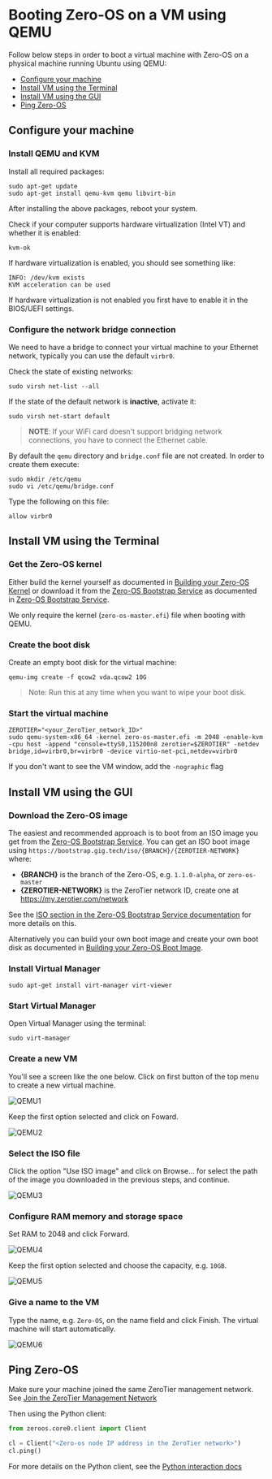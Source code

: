 # Booting Zero-OS on a VM using QEMU

Follow below steps in order to boot a virtual machine with Zero-OS on a physical machine running Ubuntu using QEMU:

- [Configure your machine](#configure-your-machine)
- [Install VM using the Terminal](#install-vm-using-the-terminal)
- [Install VM using the GUI](#install-vm-using-the-gui)
- [Ping Zero-OS](#ping-zero-os)

## Configure your machine

### Install QEMU and KVM

Install all required packages:
```shell
sudo apt-get update
sudo apt-get install qemu-kvm qemu libvirt-bin
```

After installing the above packages, reboot your system.

Check if your computer supports hardware virtualization (Intel VT) and whether it is enabled:
```shell
kvm-ok
```

If hardware virtualization is enabled, you should see something like:
```shell
INFO: /dev/kvm exists
KVM acceleration can be used
```

If hardware virtualization is not enabled you first have to enable it in the BIOS/UEFI settings.


### Configure the network bridge connection

We need to have a bridge to connect your virtual machine to your Ethernet network, typically you can use the default `virbr0`.

Check the state of existing networks:
```shell
sudo virsh net-list --all
```

If the state of the default network is **inactive**, activate it:
```shell
sudo virsh net-start default
```

> **NOTE**: If your WiFi card doesn't support bridging network connections, you have to connect the Ethernet cable.

By default the `qemu` directory and `bridge.conf` file are not created. In order to create them execute:
```shell
sudo mkdir /etc/qemu
sudo vi /etc/qemu/bridge.conf
```

Type the following on this file:
```shell
allow virbr0
```

## Install VM using the Terminal

### Get the Zero-OS kernel

Either build the kernel yourself as documented in [Building your Zero-OS Kernel](../building/README.md) or download it from the [Zero-OS Bootstrap Service](https://bootstrap.gig.tech/) as documented in [Zero-OS Bootstrap Service](../bootstrap/README.md).

We only require the kernel (`zero-os-master.efi`) file when booting with QEMU.


### Create the boot disk

Create an empty boot disk for the virtual machine:
```shell
qemu-img create -f qcow2 vda.qcow2 10G
```

> Note: Run this at any time when you want to wipe your boot disk.


### Start the virtual machine

```shell
ZEROTIER="<your_ZeroTier_network_ID>"
sudo qemu-system-x86_64 -kernel zero-os-master.efi -m 2048 -enable-kvm -cpu host -append "console=ttyS0,115200n8 zerotier=$ZEROTIER" -netdev bridge,id=virbr0,br=virbr0 -device virtio-net-pci,netdev=virbr0
```

If you don't want to see the VM window, add the `-nographic` flag

## Install VM using the GUI

### Download the Zero-OS image

The easiest and recommended approach is to boot from an ISO image you get from the [Zero-OS Bootstrap Service](https://bootstrap.gig.tech/). You can get an ISO boot image using `https://bootstrap.gig.tech/iso/{BRANCH}/{ZEROTIER-NETWORK}` where:

- **{BRANCH}** is the branch of the Zero-OS, e.g. `1.1.0-alpha`, or `zero-os-master`
- **{ZEROTIER-NETWORK}** is the ZeroTier network ID, create one at https://my.zerotier.com/network

See the [ISO section in the Zero-OS Bootstrap Service documentation](../bootstrap/README.md) for more details on this.

Alternatively you can build your own boot image and create your own boot disk as documented in [Building your Zero-OS Boot Image](../building/building.md).

### Install Virtual Manager

```shell
sudo apt-get install virt-manager virt-viewer
```

### Start Virtual Manager

Open Virtual Manager using the terminal:
```shell
sudo virt-manager
```

### Create a new VM
You'll see a screen like the one below. Click on first button of the top menu to create a new virtual machine.

![QEMU1](images/QEMU1.png)

Keep the first option selected and click on Foward.

![QEMU2](images/QEMU2.png)


### Select the ISO file

Click the option "Use ISO image" and click on Browse... for select the path of the image you downloaded in the previous steps, and continue.

![QEMU3](images/QEMU3.png)


### Configure RAM memory and storage space
Set RAM to 2048 and click Forward.

![QEMU4](images/QEMU4.png)

Keep the first option selected and choose the capacity, e.g. `10GB`.

![QEMU5](images/QEMU5.png)


### Give a name to the VM
Type the name, e.g. `Zero-OS`, on the name field and click Finish. The virtual machine will start automatically.

![QEMU6](images/QEMU6.png)


## Ping Zero-OS

Make sure your machine joined the same ZeroTier management network. See [Join the ZeroTier Management Network](../interacting/zerotier.md)

Then using the Python client:

```python
from zeroos.core0.client import Client

cl = Client("<Zero-os node IP address in the ZeroTier network>")
cl.ping()
```

For more details on the Python client, see the [Python interaction docs](../interacting/python.md#usage)
